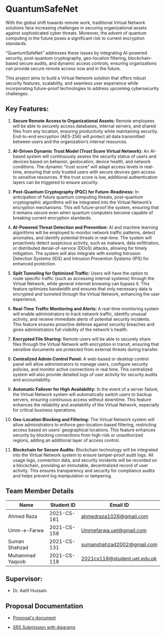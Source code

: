 # QuantumSafeNet

With the global shift towards remote work, traditional Virtual Network solutions face increasing challenges in securing organizational assets against sophisticated cyber threats. Moreover, the advent of quantum computing in the future poses a significant risk to current encryption standards. 

"QuantumSafeNet" addresses these issues by integrating AI-powered security, post-quantum cryptography, geo-location filtering, blockchain-based secure audits, and dynamic access controls, ensuring organizations can provide secure remote access now and in the future.

This project aims to build a Virtual Network solution that offers robust security features, scalability, and seamless user experience while incorporating future-proof technologies to address upcoming cybersecurity challenges.
.

## Key Features:

1. **Secure Remote Access to Organizational Assets:** Remote employees will be able to securely access databases, internal servers, and shared files from any location, ensuring productivity while maintaining security. End-to-end encryption (AES-256) will protect all data transmitted between users and the organization’s internal resources.


2. **AI-Driven Dynamic Trust Model (Trust Score Virtual Network):** An AI-based system will continuously assess the security status of users and devices based on behavior, geolocation, device health, and network conditions. The dynamic "trust score" will adapt access levels in real-time, ensuring that only trusted users with secure devices gain access to sensitive resources.
If the trust score is low, additional authentication layers can be triggered to ensure security.


3. **Post-Quantum Cryptography (PQC) for Future-Readiness:** In anticipation of future quantum computing threats, post-quantum cryptographic algorithms will be integrated into the Virtual Network’s encryption mechanisms. This will future-proof the system, ensuring that it remains secure even when quantum computers become capable of breaking current encryption standards.

4. **AI-Powered Threat Detection and Prevention:** AI and machine learning algorithms will be employed to monitor network traffic patterns, detect anomalies, and identify potential threats in real-time. The system will proactively detect suspicious activity, such as malware, data exfiltration, or distributed denial-of-service (DDoS) attacks, allowing for timely mitigation.
The system will also integrate with existing Intrusion Detection Systems (IDS) and Intrusion Prevention Systems (IPS) for enhanced protection.

5. **Split Tunneling for Optimized Traffic:**
Users will have the option to route specific traffic (such as accessing internal systems) through the Virtual Network, while general internet browsing can bypass it. This feature optimizes bandwidth and ensures that only necessary data is encrypted and tunneled through the Virtual Network, enhancing the user experience.

6. **Real-Time Traffic Monitoring and Alerts:**
A real-time monitoring system will enable administrators to track network traffic, identify unusual activity, and receive immediate alerts of potential security incidents. This feature ensures proactive defense against security breaches and gives administrators full visibility of the network's health.

7. **Encrypted File Sharing:**
Remote users will be able to securely share files through the Virtual Network with encryption in transit, ensuring that sensitive documents are protected from external threats during transfer.

8. **Centralized Admin Control Panel:**
A web-based or desktop control panel will allow administrators to manage users, configure security policies, and monitor active connections in real time. This centralized system will also provide detailed logs of user activity for security audits and accountability.

9. **Automatic Failover for High Availability:**
In the event of a server failure, the Virtual Network system will automatically switch users to backup servers, ensuring continuous access without downtime. This feature enhances the reliability and availability of the Virtual Network, especially for critical business operations.

10. **Geo-Location Blocking and Filtering:**
The Virtual Network system will allow administrators to enforce geo-location-based filtering, restricting access based on users’ geographical locations. This feature enhances security by blocking connections from high-risk or unauthorized regions, adding an additional layer of access control.

11. **Blockchain for Secure Audits:**
Blockchain technology will be integrated into the Virtual Network system to ensure tamper-proof audit logs. All usage logs, connection data, and security incidents will be recorded on a blockchain, providing an immutable, decentralized record of user activity. This ensures transparency and security for compliance audits and helps prevent log manipulation or tampering.

## Team Member Details

| Name | Student ID | Email ID |
| --- | --- | --- |
| Ahmed Raza | 2021-CS-161  | ahmedraza1026@gmail.com |
| Umm-e-Farwa | 2021-CS-158 | Ummefarwa.uet@gmail.com |
| Suman Shahzad | 2021-CS-131 | sumanshahzad2002@gmail.com |
| Muhammad Yaqoob | 2021-CS-118 | 2021cs118@student.uet.edu.pk |





## Supervisor:
- Dr. Aatif Hussain

## Proposal Documentation
- [Proposal's document](https://docs.google.com/document/d/1Fz-KGDfh4lGuJY_In_0z_7s8dz5lI6WOJEIixKmnMGg/edit?usp=sharing ) 

- [SRS Submission with diagrams](https://docs.google.com/document/d/1m_xEHqB2BRK6kP4umpqe3xYmIYWd5XLhEJ25ahXKUOQ/edit?usp=sharing)
